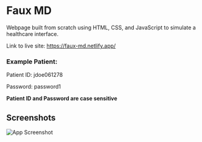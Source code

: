 
# Faux MD

Webpage built from scratch using HTML, CSS, and JavaScript to simulate a healthcare interface.

Link to live site: https://faux-md.netlify.app/

### Example Patient:

Patient ID: jdoe061278

Password: password1

**Patient ID and Password are case sensitive**
## Screenshots

![App Screenshot](https://via.placeholder.com/468x300?text=App+Screenshot+Here)

